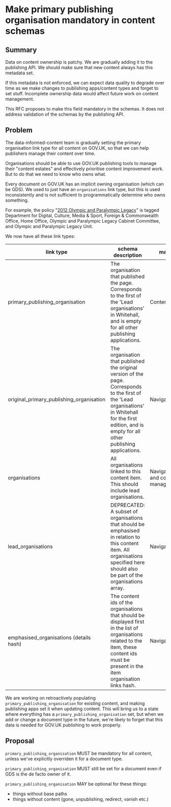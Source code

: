 # Make primary publishing organisation mandatory in content schemas

## Summary

Data on content ownership is patchy. We are gradually adding it to the publishing API.
We should make sure that new content always has this metadata set.

If this metadata is not enforced, we can expect data quality to degrade over time as we make changes to publishing apps/content types and forget to set stuff. Incomplete ownership data would affect future work on content management.

This RFC proposes to make this field mandatory in the schemas. It does not address validation of the schemas by the publishing API.

## Problem

The data-informed-content team is gradually setting the primary organisation link type for all content on GOV.UK, so that we can help publishers manage their content over time.

Organisations should be able to use GOV.UK publishing tools to manage their "content estates" and effectively prioritise content improvement work. But
to do that we need to know who owns what.

Every document on GOV.UK has an implicit owning organisation (which can be GDS). We used to just have an `organisations` link type, but this is used inconsistently
and is not sufficient to programmatically determine who owns something.

For example, the policy "[2012 Olympic and Paralympic Legacy](https://www.gov.uk/government/policies/2012-olympic-and-paralympic-legacy)" is tagged Department for Digital, Culture, Media & Sport, Foreign & Commonwealth Office, Home Office, Olympic and Paralympic Legacy Cabinet Committee, and Olympic and Paralympic Legacy Unit.

We now have all these link types:

|link type|schema description|main use case|
|--|--|--|
|primary_publishing_organisation|The organisation that published the page. Corresponds to the first of the 'Lead organisations' in Whitehall, and is empty for all other publishing applications.|Content management|
|original_primary_publishing_organisation|The organisation that published the original version of the page. Corresponds to the first of the 'Lead organisations' in Whitehall for the first edition, and is empty for all other publishing applications.|Navigation/orientation|
|organisations|All organisations linked to this content item. This should include lead organisations.|Navigation/orientation and content management|
|lead_organisations|DEPRECATED: A subset of organisations that should be emphasised in relation to this content item. All organisations specified here should also be part of the organisations array.|Navigation/orientation|
|emphasised_organisations (details hash)|The content ids of the organisations that should be displayed first in the list of organisations related to the item, these content ids must be present in the item organisation links hash.|Navigation/Orientation|

We are working on retroactively populating `primary_publishing_organisation` for existing content, and making publishing apps set it when updating content. This will bring us to a state
where everything has a `primary_publishing_organisation` set, but when we add or change a document type in the future, we're likely to forget that this data is needed for GOV.UK publishing to work properly.

## Proposal

`primary_publishing_organisation` MUST be mandatory for all content, unless we've explicitly overriden it for a document type.

`primary_publishing_organisation` MUST still be set for a document even if GDS is the de facto owner of it.

`primary_publishing_organisation` MAY be optional for these things:
- things without base paths
- things without content (gone, unpublishing, redirect, vanish etc.)
